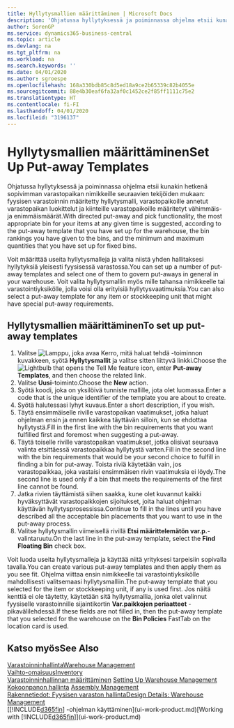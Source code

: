 ```yaml
---
title: Hyllytysmallien määrittäminen | Microsoft Docs
description: 'Ohjatussa hyllytyksessä ja poiminnassa ohjelma etsii kunakin hetkenä sopivimman varastopaikan nimikkeille seuraavien tekijöiden mukaan: fyysisen varastoinnin määritetty hyllytysmalli, varastopaikoille annetut varastopaikan luokittelut ja kiinteille varastopaikoille määritetyt vähimmäis- ja enimmäismäärät.'
author: SorenGP
ms.service: dynamics365-business-central
ms.topic: article
ms.devlang: na
ms.tgt_pltfrm: na
ms.workload: na
ms.search.keywords: ''
ms.date: 04/01/2020
ms.author: sgroespe
ms.openlocfilehash: 168a330bdb85c8d5ed18a9ce2b65339c82b4055e
ms.sourcegitcommit: 88e4b30eaf6fa32af0c1452ce2f85ff1111c75e2
ms.translationtype: HT
ms.contentlocale: fi-FI
ms.lasthandoff: 04/01/2020
ms.locfileid: "3196137"
---
```

# <a name="set-up-put-away-templates"></a><span data-ttu-id="c2e6e-103">Hyllytysmallien määrittäminen</span><span class="sxs-lookup"><span data-stu-id="c2e6e-103">Set Up Put-away Templates</span></span>
<span data-ttu-id="c2e6e-104">Ohjatussa hyllytyksessä ja poiminnassa ohjelma etsii kunakin hetkenä sopivimman varastopaikan nimikkeille seuraavien tekijöiden mukaan: fyysisen varastoinnin määritetty hyllytysmalli, varastopaikoille annetut varastopaikan luokittelut ja kiinteille varastopaikoille määritetyt vähimmäis- ja enimmäismäärät.</span><span class="sxs-lookup"><span data-stu-id="c2e6e-104">With directed put-away and pick functionality, the most appropriate bin for your items at any given time is suggested, according to the put-away template that you have set up for the warehouse, the bin rankings you have given to the bins, and the minimum and maximum quantities that you have set up for fixed bins.</span></span>  

<span data-ttu-id="c2e6e-105">Voit määrittää useita hyllytysmalleja ja valita niistä yhden hallitaksesi hyllytyksiä yleisesti fyysisessä varastossa.</span><span class="sxs-lookup"><span data-stu-id="c2e6e-105">You can set up a number of put-away templates and select one of them to govern put-aways in general in your warehouse.</span></span> <span data-ttu-id="c2e6e-106">Voit valita hyllytysmallin myös mille tahansa nimikkeelle tai varastointiyksikölle, jolla voisi olla erityisiä hyllytysvaatimuksia.</span><span class="sxs-lookup"><span data-stu-id="c2e6e-106">You can also select a put-away template for any item or stockkeeping unit that might have special put-away requirements.</span></span>  

## <a name="to-set-up-put-away-templates"></a><span data-ttu-id="c2e6e-107">Hyllytysmallien määrittäminen</span><span class="sxs-lookup"><span data-stu-id="c2e6e-107">To set up put-away templates</span></span>  
1.  <span data-ttu-id="c2e6e-108">Valitse ![Lamppu, joka avaa Kerro, mitä haluat tehdä -toiminnon](media/ui-search/search_small.png "Kerro, mitä haluat tehdä") kuvakkeen, syötä **Hyllytysmallit** ja valitse sitten liittyvä linkki.</span><span class="sxs-lookup"><span data-stu-id="c2e6e-108">Choose the ![Lightbulb that opens the Tell Me feature](media/ui-search/search_small.png "Tell me what you want to do") icon, enter **Put-away Templates**, and then choose the related link.</span></span>  
2.  <span data-ttu-id="c2e6e-109">Valitse **Uusi**-toiminto.</span><span class="sxs-lookup"><span data-stu-id="c2e6e-109">Choose the **New** action.</span></span>  
3.  <span data-ttu-id="c2e6e-110">Syötä koodi, joka on yksilöivä tunniste mallille, jota olet luomassa.</span><span class="sxs-lookup"><span data-stu-id="c2e6e-110">Enter a code that is the unique identifier of the template you are about to create.</span></span>  
4.  <span data-ttu-id="c2e6e-111">Syötä halutessasi lyhyt kuvaus.</span><span class="sxs-lookup"><span data-stu-id="c2e6e-111">Enter a short description, if you wish.</span></span>  
5.  <span data-ttu-id="c2e6e-112">Täytä ensimmäiselle riville varastopaikan vaatimukset, jotka haluat ohjelman ensin ja ennen kaikkea täyttävän silloin, kun se ehdottaa hyllytystä.</span><span class="sxs-lookup"><span data-stu-id="c2e6e-112">Fill in the first line with the bin requirements that you want fulfilled first and foremost when suggesting a put-away.</span></span>  
6.  <span data-ttu-id="c2e6e-113">Täytä toiselle riville varastopaikan vaatimukset, jotka olisivat seuraava valinta etsittäessä varastopaikkaa hyllytystä varten.</span><span class="sxs-lookup"><span data-stu-id="c2e6e-113">Fill in the second line with the bin requirements that would be your second choice to fulfill in finding a bin for put-away.</span></span> <span data-ttu-id="c2e6e-114">Toista riviä käytetään vain, jos varastopaikkaa, joka vastaisi ensimmäisen rivin vaatimuksia ei löydy.</span><span class="sxs-lookup"><span data-stu-id="c2e6e-114">The second line is used only if a bin that meets the requirements of the first line cannot be found.</span></span>  
7.  <span data-ttu-id="c2e6e-115">Jatka rivien täyttämistä siihen saakka, kune olet kuvannut kaikki hyväksyttävät varastopaikkojen sijoitukset, joita haluat ohjelman käyttävän hyllytysprosessissa.</span><span class="sxs-lookup"><span data-stu-id="c2e6e-115">Continue to fill in the lines until you have described all the acceptable bin placements that you want to use in the put-away process.</span></span>  
8.  <span data-ttu-id="c2e6e-116">Valitse hyllytysmallin viimeisellä rivillä **Etsi määrittelemätön var.p.**-valintaruutu.</span><span class="sxs-lookup"><span data-stu-id="c2e6e-116">On the last line in the put-away template, select the **Find Floating Bin** check box.</span></span>  

<span data-ttu-id="c2e6e-117">Voit luoda useita hyllytysmalleja ja käyttää niitä yrityksesi tarpeisiin sopivalla tavalla.</span><span class="sxs-lookup"><span data-stu-id="c2e6e-117">You can create various put-away templates and then apply them as you see fit.</span></span> <span data-ttu-id="c2e6e-118">Ohjelma viittaa ensin nimikkeelle tai varastointiyksikölle mahdollisesti valitsemaasi hyllytysmalliin.</span><span class="sxs-lookup"><span data-stu-id="c2e6e-118">The put-away template that you selected for the item or stockkeeping unit, if any is used first.</span></span> <span data-ttu-id="c2e6e-119">Jos näitä kenttiä ei ole täytetty, käytetään sitä hyllytysmallia, jonka olet valinnut fyysiselle varastoinnille sijaintikortin **Var.paikkojen periaatteet** -pikavälilehdessä.</span><span class="sxs-lookup"><span data-stu-id="c2e6e-119">If these fields are not filled in, then the put-away template that you selected for the warehouse on the **Bin Policies** FastTab on the location card is used.</span></span>  

## <a name="see-also"></a><span data-ttu-id="c2e6e-120">Katso myös</span><span class="sxs-lookup"><span data-stu-id="c2e6e-120">See Also</span></span>  
[<span data-ttu-id="c2e6e-121">Varastoinninhallinta</span><span class="sxs-lookup"><span data-stu-id="c2e6e-121">Warehouse Management</span></span>](warehouse-manage-warehouse.md)  
[<span data-ttu-id="c2e6e-122">Vaihto-omaisuus</span><span class="sxs-lookup"><span data-stu-id="c2e6e-122">Inventory</span></span>](inventory-manage-inventory.md)  
<span data-ttu-id="c2e6e-123">[Varastoinninhallinnan määrittäminen](warehouse-setup-warehouse.md)   </span><span class="sxs-lookup"><span data-stu-id="c2e6e-123">[Setting Up Warehouse Management](warehouse-setup-warehouse.md)   </span></span>  
<span data-ttu-id="c2e6e-124">[Kokoonpanon hallinta](assembly-assemble-items.md)  </span><span class="sxs-lookup"><span data-stu-id="c2e6e-124">[Assembly Management](assembly-assemble-items.md)  </span></span>  
[<span data-ttu-id="c2e6e-125">Rakennetiedot: Fyysisen varaston hallinta</span><span class="sxs-lookup"><span data-stu-id="c2e6e-125">Design Details: Warehouse Management</span></span>](design-details-warehouse-management.md)  
<span data-ttu-id="c2e6e-126">[[!INCLUDE[d365fin](includes/d365fin_md.md)] -ohjelman käyttäminen](ui-work-product.md)</span><span class="sxs-lookup"><span data-stu-id="c2e6e-126">[Working with [!INCLUDE[d365fin](includes/d365fin_md.md)]](ui-work-product.md)</span></span>
